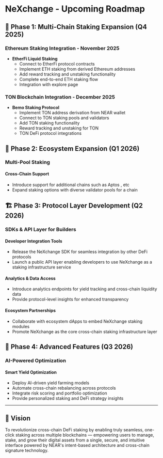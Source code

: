 # NeXchange - Upcoming Roadmap

## 🚀 Phase 1: Multi-Chain Staking Expansion (Q4 2025)

### Ethereum Staking Integration - November 2025
- **EtherFi Liquid Staking**
  - Connect to EtherFi protocol contracts
  - Implement ETH staking from derived Ethereum addresses
  - Add reward tracking and unstaking functionality
  - Complete end-to-end ETH staking flow
  - Integration with explore page

### TON Blockchain Integration - December 2025
- **Bemo Staking Protocol**
  - Implement TON address derivation from NEAR wallet
  - Connect to TON staking pools and validators
  - Add TON staking functionality
  - Reward tracking and unstaking for TON
  - TON DeFi protocol integrations

## 🔧 Phase 2: Ecosystem Expansion (Q1 2026)

### Multi-Pool Staking  

#### Cross-Chain Support
- Introduce support for additional chains such  as  Aptos , etc 
- Expand staking options with diverse validator pools for a chain 

## 🏗️ Phase 3: Protocol Layer Development (Q2 2026)

### SDKs & API Layer for Builders

#### Developer Integration Tools
- Release the NeXchange SDK for seamless integration by other DeFi protocols
- Launch a public API layer enabling developers to use NeXchange as a staking infrastructure service

#### Analytics & Data Access
- Introduce analytics endpoints for yield tracking and cross-chain liquidity data
- Provide protocol-level insights for enhanced transparency

#### Ecosystem Partnerships
- Collaborate with ecosystem dApps to embed NeXchange staking modules
- Promote NeXchange as the core cross-chain staking infrastructure layer

## 🤖 Phase 4: Advanced Features (Q3 2026)

### AI-Powered Optimization

#### Smart Yield Optimization
- Deploy AI-driven yield farming models
- Automate cross-chain rebalancing across protocols
- Integrate risk scoring and portfolio optimization
- Provide personalized staking and DeFi strategy insights

---

## 🎯 Vision

To revolutionize cross-chain DeFi staking by enabling truly seamless, one-click staking across multiple blockchains — empowering users to manage, stake, and grow their digital assets from a single, secure, and intuitive interface powered by NEAR's intent-based architecture and cross-chain signature technology.
